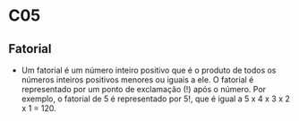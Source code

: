 # C05

## Fatorial
- Um fatorial é um número inteiro positivo que é o produto de todos os números inteiros positivos menores ou iguais a ele. O fatorial é representado por um ponto de exclamação (!) após o número. Por exemplo, o fatorial de 5 é representado por 5!, que é igual a 5 x 4 x 3 x 2 x 1 = 120.
